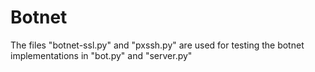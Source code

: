 # Botnet

The files "botnet-ssl.py" and "pxssh.py" are used for testing the botnet implementations in "bot.py" and "server.py"
